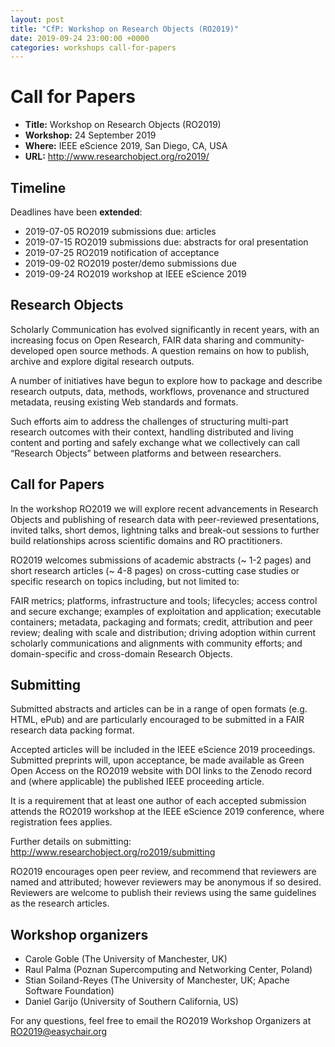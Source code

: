 ```yaml
---
layout: post
title: "CfP: Workshop on Research Objects (RO2019)"
date: 2019-09-24 23:00:00 +0000
categories: workshops call-for-papers
---
```


# Call for Papers

* **Title:** Workshop on Research Objects (RO2019)
* **Workshop:** 24 September 2019
* **Where:** IEEE eScience 2019, San Diego, CA, USA
* **URL:** <http://www.researchobject.org/ro2019/>

## Timeline

Deadlines have been **extended**:

* 2019-07-05 RO2019 submissions due: articles
* 2019-07-15 RO2019 submissions due: abstracts for oral presentation
* 2019-07-25 RO2019 notification of acceptance
* 2019-09-02 RO2019 poster/demo submissions due
* 2019-09-24 RO2019 workshop at IEEE eScience 2019

## Research Objects

Scholarly Communication has evolved significantly in recent years, with an
increasing focus on Open Research, FAIR data sharing and community-developed
open source methods. A question remains on how to publish, archive and explore
digital research outputs.

A number of initiatives have begun to explore how to package and describe
research outputs, data, methods, workflows, provenance and structured metadata,
reusing existing Web standards and formats.

Such efforts aim to address the challenges of structuring multi-part research
outcomes with their context, handling distributed and living content and
porting and safely exchange what we collectively can call “Research Objects”
between platforms and between researchers.


## Call for Papers

In the workshop RO2019 we will explore recent advancements in Research Objects
and publishing of research data with peer-reviewed presentations, invited
talks, short demos, lightning talks and break-out sessions to further build
relationships across scientific domains and RO practitioners.

RO2019 welcomes submissions of academic abstracts (~ 1-2 pages) and
short research articles (~ 4-8 pages) on cross-cutting case studies or
specific research on topics including, but not limited to:

  FAIR metrics; platforms, infrastructure and tools; lifecycles; access control
  and secure exchange; examples of exploitation and application; executable
  containers; metadata, packaging and formats; credit, attribution and peer
  review; dealing with scale and distribution; driving adoption within current
  scholarly communications and alignments with community efforts; and
  domain-specific and cross-domain Research Objects.

## Submitting

Submitted abstracts and articles can be in a range of open formats (e.g. HTML,
ePub) and are particularly encouraged to be submitted in a FAIR research data
packing format.

Accepted articles will be included in the IEEE eScience 2019
proceedings. Submitted preprints will, upon acceptance, be made available as
Green Open Access on the RO2019 website with DOI links to the Zenodo record and
(where applicable) the published IEEE proceeding article.

It is a requirement that at least one author of each accepted submission
attends the RO2019 workshop at the IEEE eScience 2019 conference, where
registration fees applies.


Further details on submitting:
<http://www.researchobject.org/ro2019/submitting>


RO2019 encourages open peer review, and recommend that reviewers
are named and attributed; however reviewers may be anonymous if so
desired. Reviewers are welcome to publish their reviews using the
same guidelines as the research articles.

## Workshop organizers

* Carole Goble (The University of Manchester, UK)
* Raul Palma (Poznan Supercomputing and Networking Center, Poland)
* Stian Soiland-Reyes (The University of Manchester, UK; Apache Software Foundation)
* Daniel Garijo (University of Southern California, US)


For any questions, feel free to email the 
RO2019 Workshop Organizers at 
RO2019@easychair.org


